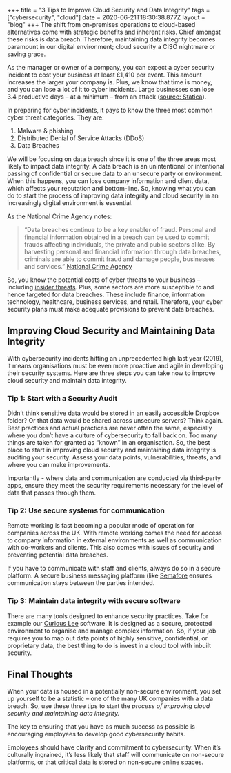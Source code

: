 +++
title = "3 Tips to Improve Cloud Security and Data Integrity"
tags = ["cybersecurity", "cloud"]
date = 2020-06-21T18:30:38.877Z
layout = "blog"
+++
The shift from on-premises operations to cloud-based alternatives come with strategic benefits and inherent risks. Chief amongst these risks is data breach. Therefore, maintaining data integrity becomes paramount in our digital environment; cloud security a CISO nightmare or saving grace. 

As the manager or owner of a company, you can expect a cyber security incident to cost your business at least £1,410 per event. This amount increases the larger your company is. Plus, we know that time is money, and you can lose a lot of it to cyber incidents. Large businesses can lose 3.4 productive days – at a minimum – from an attack ([source: Statica](https://www.statista.com/statistics/586788/average-cost-of-cyber-security-breaches-for-united-kingdom-uk-businesses)). 

In preparing for cyber incidents, it pays to know the three most common cyber threat categories. They are:

1. Malware & phishing 
2. Distributed Denial of Service Attacks (DDoS)
3. Data Breaches

We will be focusing on data breach since it is one of the three areas most likely to impact data integrity. 
A data breach is an unintentional or intentional passing of confidential or secure data to an unsecure party or environment. When this happens, you can lose company information and client data, which affects your reputation and bottom-line. So, knowing what you can do to start the process of improving data integrity and cloud security in an increasingly digital environment is essential. 

As the National Crime Agency notes:

> “Data breaches continue to be a key enabler of fraud. Personal and financial information obtained in a breach can be used to commit frauds affecting individuals, the private and public sectors alike. By harvesting personal and financial information through data breaches, criminals are able to commit fraud and damage people, businesses and services.” [National Crime Agency]("https://www.ukfinance.org.uk/system/files/Half%20year%20fraud%20update%202019%20FINAL.pdf")

So, you know the potential costs of cyber threats to your business – including [insider threats](https://attomus.com/blog/2019-insider-threats-a-ciso-nightmare). Plus, some sectors are more susceptible to and hence targeted for data breaches. These include finance, information technology, healthcare, business services, and retail. Therefore, your cyber security plans must make adequate provisions to prevent data breaches.

## Improving Cloud Security and Maintaining Data Integrity

With cybersecurity incidents hitting an unprecedented high last year (2019), it means organisations must be even more proactive and agile in developing their security systems. Here are three steps you can take now to improve cloud security and maintain data integrity.
 
### Tip 1: Start with a Security Audit

Didn’t think sensitive data would be stored in an easily accessible Dropbox folder? Or that data would be shared across unsecure servers? Think again. Best practices and actual practices are never often the same, especially where you don’t have a culture of cybersecurity to fall back on. 
Too many things are taken for granted as “known” in an organisation. So, the best place to start in improving cloud security and maintaining data integrity is auditing your security. Assess your data points, vulnerabilities, threats, and where you can make improvements. 

Importantly - where data and communication are conducted via third-party apps, ensure they meet the security requirements necessary for the level of data that passes through them.

### Tip 2: Use secure systems for communication

Remote working is fast becoming a popular mode of operation for companies across the UK. With remote working comes the need for access to company information in external environments as well as communication with co-workers and clients. This also comes with issues of security and preventing potential data breaches.
 
If you have to communicate with staff and clients, always do so in a secure platform. A secure business messaging platform (like [Semafore](https://attomus.com/products/semafore) ensures communication stays between the parties intended. 

### Tip 3: Maintain data integrity with secure software

There are many tools designed to enhance security practices. Take for example our [Curious Lee](https://attomus.com/products/curiouslee) software. It is designed as a secure, protected environment to organise and manage complex information. So, if your job requires you to map out data points of highly sensitive, confidential, or proprietary data, the best thing to do is invest in a cloud tool with inbuilt security. 

## Final Thoughts 
When your data is housed in a potentially non-secure environment, you set up yourself to be a statistic – one of the many UK companies with a data breach. So, use these three tips to start the *process of improving cloud security and maintaining data integrity.*

The key to ensuring that you have as much success as possible is encouraging employees to develop good cybersecurity habits. 

Employees should have clarity and commitment to cybersecurity.  When it’s culturally ingrained, it’s less likely that staff will communicate on non-secure platforms, or that critical data is stored on non-secure online spaces.